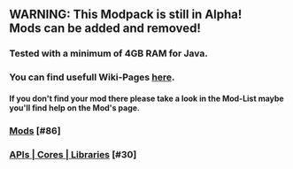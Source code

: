 ## WARNING: This Modpack is still in Alpha!<br/>Mods can be added and removed!

### Tested with a minimum of 4GB RAM for Java.

### You can find usefull Wiki-Pages [here](https://gitlab.com/Motzkiste/ampi-lution/wikis/home).
#### If you don't find your mod there please take a look in the Mod-List maybe you'll find help on the Mod's page.

### [Mods](https://gitlab.com/Motzkiste/ampi-lution/wikis/Mods-%2386) [#86]

### [APIs | Cores | Libraries](https://gitlab.com/Motzkiste/ampi-lution/wikis/APIs-%7C-Cores-%7C-Libraries-%5B%2330%5D) [#30]